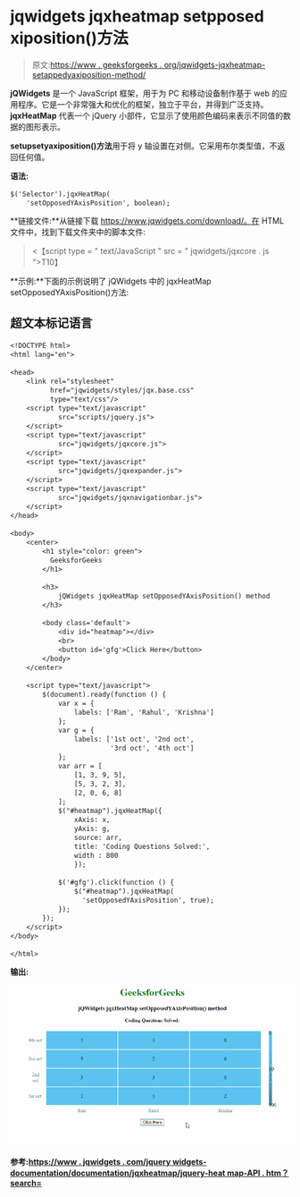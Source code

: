 # jqwidgets jqxheatmap setpposed xiposition()方法

> 原文:[https://www . geeksforgeeks . org/jqwidgets-jqxheatmap-setappedyaxiposition-method/](https://www.geeksforgeeks.org/jqwidgets-jqxheatmap-setopposedyaxisposition-method/)

**jQWidgets** 是一个 JavaScript 框架，用于为 PC 和移动设备制作基于 web 的应用程序。它是一个非常强大和优化的框架，独立于平台，并得到广泛支持。 **jqxHeatMap** 代表一个 jQuery 小部件，它显示了使用颜色编码来表示不同值的数据的图形表示。

**setupsetyaxiposition()方法**用于将 y 轴设置在对侧。它采用布尔类型值，不返回任何值。

**语法:**

```
$('Selector').jqxHeatMap(
    'setOpposedYAxisPosition', boolean);
```

**链接文件:**从链接下载 https://www.jqwidgets.com/download/。在 HTML 文件中，找到下载文件夹中的脚本文件:

> <script type = " text/JavaScript " src = " scripts/jquery-1 . 11 . 1min . js "></script><【script type = " text/JavaScript " src = " jqwidgets/jqxcore . js ">T10】

**示例:**下面的示例说明了 jQWidgets 中的 jqxHeatMap setOpposedYAxisPosition()方法:

## 超文本标记语言

```
<!DOCTYPE html>
<html lang="en">

<head>
    <link rel="stylesheet" 
          href="jqwidgets/styles/jqx.base.css"
          type="text/css"/>
    <script type="text/javascript" 
            src="scripts/jquery.js">
    </script>
    <script type="text/javascript" 
            src="jqwidgets/jqxcore.js">
    </script>
    <script type="text/javascript" 
            src="jqwidgets/jqxexpander.js">
    </script>
    <script type="text/javascript" 
            src="jqwidgets/jqxnavigationbar.js">
    </script>
</head>

<body>
    <center>
        <h1 style="color: green">
          GeeksforGeeks
        </h1>

        <h3>
            jQWidgets jqxHeatMap setOpposedYAxisPosition() method
        </h3>

        <body class='default'>
            <div id="heatmap"></div>
            <br>
            <button id='gfg'>Click Here</button>
        </body>
    </center>

    <script type="text/javascript">
        $(document).ready(function () {
            var x = {
                labels: ['Ram', 'Rahul', 'Krishna']
            };
            var g = {
                labels: ['1st oct', '2nd oct', 
                         '3rd oct', '4th oct']
            };
            var arr = [
                [1, 3, 9, 5],
                [5, 3, 2, 3],
                [2, 0, 6, 8]
            ];
            $("#heatmap").jqxHeatMap({
                xAxis: x,
                yAxis: g,
                source: arr,
                title: 'Coding Questions Solved:',
                width : 800
                });

            $('#gfg').click(function () {
                $("#heatmap").jqxHeatMap(
                  'setOpposedYAxisPosition', true);
            });
        });
    </script>
</body>

</html>
```

**输出:**

![](img/a885b7238a0f9eec46b4a3ba4eb8c1a8.png)

**参考:**[**https://www . jqwidgets . com/jquery widgets-documentation/documentation/jqxheatmap/jquery-heat map-API . htm？search=**](https://www.jqwidgets.com/jquery-widgets-documentation/documentation/jqxheatmap/jquery-heatmap-api.htm?search=)